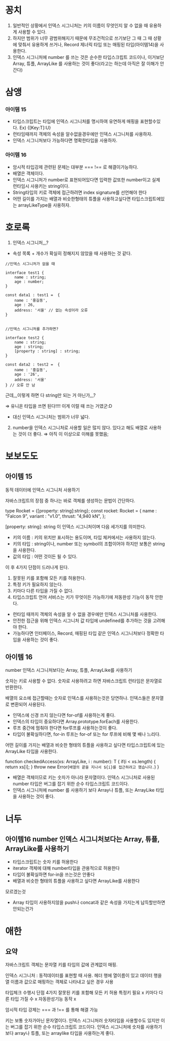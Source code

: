 # 꽁치

1. 일반적인 상황에서 인덱스 시그니처는 키의 이름이 무엇인지 알 수 없을 때 유용하게 사용할 수 있다.
2. 하지만 범위가 너무 광범위해지기 때문에 무조건적으로 쓰기보단 그 때 그 때 상황에 맞춰서 유용하게 쓰거나, Record 제너릭 타입 또는 매핑된 타입(아이템14)을 사용한다.
3. 인덱스 시그니처에 number 를 쓰는 것은 순수한 타입스크립트 코드이나, 이거보단 Array, 튜플, ArrayLike 를 사용하는 것이 좋다(라고는 하는데 아직은 잘 이해가 안 간다)

# 삼앵

### 아이템 15
  - 타입스크립트는 타입에 인덱스 시그니처를 명시하여 유연하게 매핑을 표현할수있다.
    Ex) {[Key:T]:U}
  - 런타임때까지 객체의 속성을 알수없을경우에만 인덱스 시그니처를 사용하자.
  - 인덱스 시그니처보다 가능하다면 명확한타입을 사용하자.

  ### 아이템 16
  - 암시적 타입강제 관련된 문제는 대부분 === !== 로 해결이가능하다.
  - 배열은 객체이다.
  - 인덱스 시그니처가 number로 표현되어있다면 입력한 값또한 number이고 실제 런타임시 사용키는 string이다.
  - String타입의 키로 객체에 접근하려면 index signature를 선언해야 한다
  - 어떤 길이를 가지는 배열과 비슷한형태의 튜플을 사용하고싶다면 타입스크립트에있는 arrayLikeType을 사용하자.

# 호로록

1. 인덱스 시그니처,,,?
- 속성 목록 + 개수가 확실히 정해지지 않았을 때 사용하는 것 같다.

```tsx
//인덱스 시그니처가 없을 때

interface test1 {
    name : string;
    age : number;
}

const data1 : test1 =  {
    name : '홍길동',
    age : 26,
    address: '서울' // 없는 속성이라 오류
}


//인덱스 시그니처를 추가하면?

interface test2 {
    name : string;
    age : string;
    [property : string] : string;
}

const data2 : test2 =  {
    name : '홍길동',
    age : '26',
    address: '서울'
} // 오류 안 남
```

근데,,,이렇게 하면 다 string만 되는 거 아닌가,,,?

⇒ 유니온 타입을 쓰면 된다!!!! 이게 이럴 때 쓰는 거였군:D

- 대신 인덱스 시그니처는 범위가 너무 넓다.

2. number을 인덱스 시그니처로 사용할 일은 많지 않다. 있다고 해도 배열로 사용하는 것이 더 좋다. ⇒ 아직 이 이상으로 이해를 못했음;

# 보보도도

## 아이템 15

동적 데이터에 인덱스 시그니처 사용하기

자바스크립트의 장점 중 하나는 바로 객체를 생성하는 문법이 간단하다.

type Rocket = {[property: string]:string};
const rocket: Rocket = {
    name : "Falcon 9",
    variant : "v1.0",
    thrust: "4,940 kN",
};


[property: string]: string 이 인덱스 시그니처이며 다음 세가지를 의미한다.

- 키의 이름 : 키의 위치만 표시하는 용도이며, 타입 체커에서는 사용하지 않는다.
- 키의 타입 : string이나, number 또는 symbol의 조합이어야 하지만 보통은 string을 사용한다.
- 값의 타입 : 어떤 것이든 될 수 있다.

이 후 4가지 단점이 드러나게 된다.

1. 잘못된 키를 포함해 모든 키를 허용한다.
2. 특정 키가 필요하지 않는다.
3. 키마다 다른 타입을 가질 수 없다.
4. 타입스크립트 언어 서비스는 키가 무엇이든 가능하기에 저동완성 기능이 동작 안한다.

- 런타임 때까지 객체의 속성을 알 수 없을 경우에만 인덱스 시그니처를 사용한다.
- 안전한 접근을 위해 인덱스 시그니처 값 타입에 undefined를 추가하는 것을 고려해야 한다.
- 가능하다면 인터페이스, Record, 매핑된 타입 같은 인덱스 시그니처보다 정확한 타입을 사용하는 것이 좋다.

## 아이템 16

number 인덱스 시그니처보다는 Array, 튜플, ArrayLike를 사용하기

숫자는 키로 사용할 수 없다. 숫자로 사용하려고 하면 자바스크립트 런타임은 문자열로 반환한다.

배열의 요소에 접근할때는 숫자로 인덱스를 사용하는것은 당연하나. 인덱스들은 문자열로 변환되어 사용된다.

- 인덱스에 신경 쓰지 않는다면 for-of를 사용하는게 좋다.
- 인덱스의 타입이 중요하다면 Array.prototype.forEach를 사용한다.
- 루프 중간에 멈춰야 한다면 for루프를 사용하는것이 좋다.
- 타입이 불확실하다면, for-in 루프는 for-of 또는 for 루프에 비해 몇 배나 느리다.

어떤 길이를 가지는 배열과 비슷한 형태의 튜플을 사용하고 싶다면 타입스크립트에 있는 ArrayLike 타입을 사용한다.

function checkedAccess<T>(xs: ArrayLike<T>, i : number): T {
    if(i < xs.length) {
        return xs[i];
    }
    throw new Error(`배열의 끝을 지나서 ${i}를 접근하려고 했습니다.`)
}


- 배열은 객체이므로 키는 숫자가 아니라 문자열이다. 인덱스 시그니처로 사용된 number 타입은 버그를 잡기 위한 순수 타입스크립트 코드이다.
- 인덱스 시그니처에 number 를 사용하기 보다 Array나 튜플, 또는 ArrayLike 타입을 사용하는 것이 좋다.

# 너두

## 아이템16 number 인덱스 시그니처보다는 Array, 튜플, ArrayLike를 사용하기

- 타입스크립트는 숫자 키를 허용한다
- iterator 객체에 대해 number타입을 관용적으로 허용한다
- 타입이 불확실하면 for-in을 쓰는것은 안좋다
- 배열과 비슷한 형태의 튜플을 사용하고 싶다면 ArrayLike를 사용한다

모르겠는것

- Array 타입이 사용하지않을 push나 concat과 같은 속성을 가지는게 납득할만하면 안되는건가

# 애한

## 요약
자바스크립트 객체는 문자열 키를 타입의 값에 관계없이 매핑.

인덱스 시그니처 : 동적데이터를 표현할 때 사용. 헤더 행에 열이름이 있고 데이터 행을 열 이름과 값으로 매핑하는 객체로 나타내고 싶은 경우 사용

타입체크 수행시 단점 4가지
잘못된 키를 포함해 모든 키 허용
특정키 필요 x
키마다 다른 타입 가질 수 x
자동완성기능 동작 x

암시적 타입 강제는 === 과 !== 를 통해 해결 가능

키는 보통 숫자가아닌 문자열이다. 인덱스 시그니처러 숫자타입을 사용할수도 있지만 이는 버그를 잡기 위한 순수 타입스크립트 코드이다.
인덱스 시그니처에 숫자를 사용하기보다 array나 튜플, 또는 arraylike 타입을 사용하는게 좋다.
